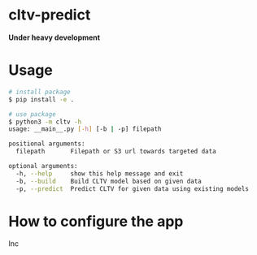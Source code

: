 # cltv-predict
**Under heavy development**

# Usage

```bash
# install package
$ pip install -e .

# use package
$ python3 -m cltv -h
usage: __main__.py [-h] [-b | -p] filepath

positional arguments:
  filepath       Filepath or S3 url towards targeted data

optional arguments:
  -h, --help     show this help message and exit
  -b, --build    Build CLTV model based on given data
  -p, --predict  Predict CLTV for given data using existing models
```

# How to configure the app

Inc
